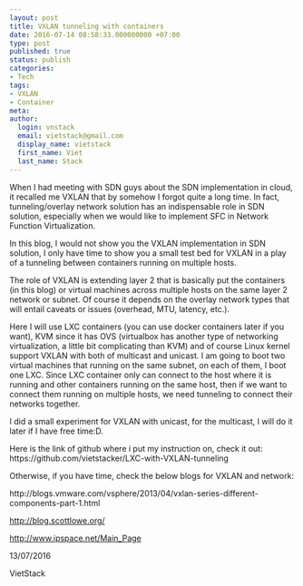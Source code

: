 ```yaml
---
layout: post
title: VXLAN tunneling with containers
date: 2016-07-14 08:58:33.000000000 +07:00
type: post
published: true
status: publish
categories:
- Tech
tags:
- VXLAN
- Container
meta:
author:
  login: vnstack
  email: vietstack@gmail.com
  display_name: vietstack
  first_name: Viet
  last_name: Stack
---
```

<p>When I had meeting with SDN guys about the SDN implementation in cloud, it recalled me VXLAN that by somehow I forgot quite a long time. In fact, tunneling/overlay network solution has an indispensable role in SDN solution, especially when we would like to implement SFC in Network Function Virtualization.</p>
<p>In this blog, I would not show you the VXLAN implementation in SDN solution, I only have time to show you a small test bed for VXLAN in a play of a tunneling between containers running on multiple hosts.</p>
<p>The role of VXLAN is extending layer 2 that is basically put the containers (in this blog) or virtual machines across multiple hosts on the same layer 2 network or subnet. Of course it depends on the overlay network types that will entail caveats or issues (overhead, MTU, latency, etc.).</p>
<p>Here I will use LXC containers (you can use docker containers later if you want), KVM since it has OVS (virtualbox has another type of networking virtualization, a little bit complicating than KVM) and of course Linux kernel support VXLAN with both of multicast and unicast. I am going to boot two virtual machines that running on the same subnet, on each of them, I boot one LXC. Since LXC container only can connect to the host where it is running and other containers running on the same host, then if we want to connect them running on multiple hosts, we need tunneling to connect their networks together.</p>
<p>I did a small experiment for VXLAN with unicast, for the multicast, I will do it later if I have free time:D.</p>
<p>Here is the link of github where i put my instruction on, check it out:<br />
https://github.com/vietstacker/LXC-with-VXLAN-tunneling</p>
<p>Otherwise, if you have time, check the below blogs for VXLAN and network:</p>
<p>http://blogs.vmware.com/vsphere/2013/04/vxlan-series-different-components-part-1.html</p>
<p><a href="http://blog.scottlowe.org/">http://blog.scottlowe.org/</a></p>
<p><a href="http://www.ipspace.net/Main_Page">http://www.ipspace.net/Main_Page</a></p>
<p>13/07/2016</p>
<p>VietStack</p>
